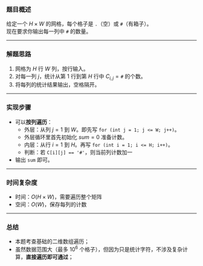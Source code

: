 

### 题目概述

给定一个 $H \times W$ 的网格，每个格子是 `.`（空）或 `#`（有箱子）。  
现在要求你输出每一列中 `#` 的数量。

---

### 解题思路

1. 网格为 $H$ 行 $W$ 列，按行输入。
2. 对每一列 $j$，统计从第 $1$ 行到第 $H$ 行中 $C_{i,j} = \texttt{#}$ 的个数。
3. 将每列的统计结果输出，空格隔开。

---

### 实现步骤

- 可以**按列遍历**：
  - 外层：从列 $j = 1$ 到 $W$。即先写 `for (int j = 1; j <= W; j++)`。
  - 外层循环里首先初始化 $sum=0$ 准备计数。
  - 内层：从行 $i = 1$ 到 $H$。再写 `for (int i = 1; i <= H; i++)`。
  - 判断：若 `C[i][j] == '#'`，则当前列计数加一
- 输出 `sum` 即可。

---

### 时间复杂度

- 时间：$O(H \times W)$，需要遍历整个矩阵
- 空间：$O(W)$，保存每列的计数

---



### 总结

- 本题考查基础的二维数组遍历；
- 虽然数据范围大（最多 $10^6$ 个格子），但因为只是统计字符，不涉及复杂计算，**直接遍历即可通过**；

